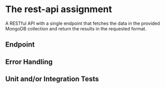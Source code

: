 # The rest-api assignment

A RESTful API with a single endpoint that fetches the data in the provided MongoDB collection and return the results in the requested format.

## Endpoint

## Error Handling

## Unit and/or Integration Tests
